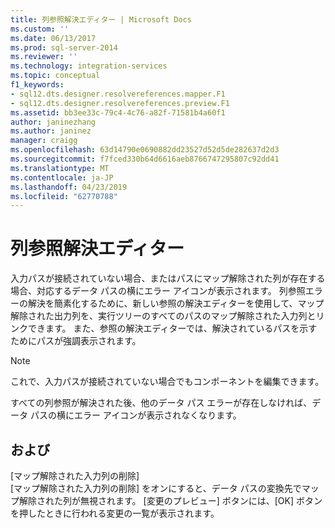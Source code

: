 ```yaml
---
title: 列参照解決エディター | Microsoft Docs
ms.custom: ''
ms.date: 06/13/2017
ms.prod: sql-server-2014
ms.reviewer: ''
ms.technology: integration-services
ms.topic: conceptual
f1_keywords:
- sql12.dts.designer.resolvereferences.mapper.F1
- sql12.dts.designer.resolvereferences.preview.F1
ms.assetid: bb3ee33c-79c4-4c76-a82f-71581b4a60f1
author: janinezhang
ms.author: janinez
manager: craigg
ms.openlocfilehash: 63d14790e0690882dd23527d52d5de282637d2d3
ms.sourcegitcommit: f7fced330b64d6616aeb8766747295807c92dd41
ms.translationtype: MT
ms.contentlocale: ja-JP
ms.lasthandoff: 04/23/2019
ms.locfileid: "62770788"
---
```

# <a name="resolve-column-reference-editor"></a>列参照解決エディター
  入力パスが接続されていない場合、またはパスにマップ解除された列が存在する場合、対応するデータ パスの横にエラー アイコンが表示されます。 列参照エラーの解決を簡素化するために、新しい参照の解決エディターを使用して、マップ解除された出力列を、実行ツリーのすべてのパスのマップ解除された入力列とリンクできます。 また、参照の解決エディターでは、解決されているパスを示すためにパスが強調表示されます。  
  
> [!NOTE]  
>  これで、入力パスが接続されていない場合でもコンポーネントを編集できます。  
  
 すべての列参照が解決された後、他のデータ パス エラーが存在しなければ、データ パスの横にエラー アイコンが表示されなくなります。  
  
## <a name="options"></a>および  
 [マップ解除された出力列 (変換元)]:  
 現在マップされていない上流パスの列。  
  
 [マップされた列 (変換元)]:  
 下流パスから列にマップされた上流パスの列。  
  
 [マップされた列 (変換先)]:  
 下流パスから列にマップされた上流パスの列。  
  
 [マップ解除された列 (変換先)]:  
 現在マップされていない下流パスの列。  
  
 [マップ解除された入力列の削除]  
 [マップ解除された入力列の削除] をオンにすると、データ パスの変換先でマップ解除された列が無視されます。 \[変更のプレビュー] ボタンには、[OK] ボタンを押したときに行われる変更の一覧が表示されます。  
  
  
